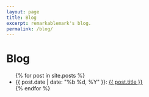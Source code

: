 ```yaml
---
layout: page
title: Blog
excerpt: remarkablemark's blog.
permalink: /blog/
---
```


# Blog

<ul class="post-list">
  {% for post in site.posts %}
    <li>
      <span class="post-meta">
        <time datetime="{{ post.date | date_to_xmlschema }}">{{ post.date | date: "%b %d, %Y" }}</time>:
      </span>
      <span class="post-title">
        <a class="post-link" href="{{ post.url }}">{{ post.title }}</a>
      </span>
    </li>
  {% endfor %}
</ul>
